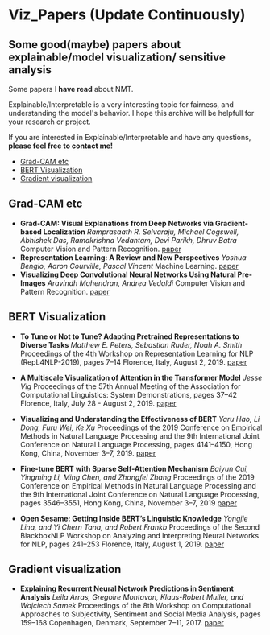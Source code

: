 # Viz_Papers (Update Continuously)

## Some good(maybe) papers about explainable/model visualization/ sensitive analysis

Some papers I **have read** about NMT.

Explainable/Interpretable is a very interesting topic for fairness, and understanding the model's behavior.
I hope this archive will be helpfull for your research or project.

If you are interested in Explainable/Interpretable and have any questions, **please feel free to contact me!**

* [Grad-CAM etc](#Grad-CAM)
* [BERT Visualization](#BERT-Viz)
* [Gradient visualization](#Grad-viz)


<h2 id="Grad-CAM">Grad-CAM etc</h2>

* **Grad-CAM: Visual Explanations from Deep Networks via Gradient-based Localization**
*Ramprasaath R. Selvaraju, Michael Cogswell, Abhishek Das, Ramakrishna Vedantam, Devi Parikh, Dhruv Batra*
Computer Vision and Pattern Recognition.
[paper](https://arxiv.org/abs/1610.02391)
* **Representation Learning: A Review and New Perspectives**
*Yoshua Bengio, Aaron Courville, Pascal Vincent*
Machine Learning.
[paper](https://arxiv.org/abs/1206.5538)
* **Visualizing Deep Convolutional Neural Networks Using Natural Pre-Images**
*Aravindh Mahendran, Andrea Vedaldi*
Computer Vision and Pattern Recognition.
[paper](https://arxiv.org/abs/1512.02017)

<h2 id="BERT-Viz">BERT Visualization</h2>

* **To Tune or Not to Tune? Adapting Pretrained Representations to Diverse Tasks**
*Matthew E. Peters, Sebastian Ruder, Noah A. Smith*
Proceedings of the 4th Workshop on Representation Learning for NLP (RepL4NLP-2019), pages 7–14 Florence, Italy, August 2, 2019.
[paper](https://www.aclweb.org/anthology/W19-4302.pdf)
* **A Multiscale Visualization of Attention in the Transformer Model**
*Jesse Vig*
Proceedings of the 57th Annual Meeting of the Association for Computational Linguistics: System Demonstrations, pages 37–42 Florence, Italy, July 28 - August 2, 2019.
[paper](https://www.aclweb.org/anthology/P19-3007.pdf)
* **Visualizing and Understanding the Effectiveness of BERT**
*Yaru Hao, Li Dong, Furu Wei, Ke Xu*
Proceedings of the 2019 Conference on Empirical Methods in Natural Language Processing and the 9th International Joint Conference on Natural Language Processing, pages 4141–4150, Hong Kong, China, November 3–7, 2019.
[paper](https://www.aclweb.org/anthology/D19-1424.pdf)
* **Fine-tune BERT with Sparse Self-Attention Mechanism**
*Baiyun Cui, Yingming Li, Ming Chen, and Zhongfei Zhang*
Proceedings of the 2019 Conference on Empirical Methods in Natural Language Processing
and the 9th International Joint Conference on Natural Language Processing, pages 3546–3551,
Hong Kong, China, November 3–7, 2019
[paper](https://www.aclweb.org/anthology/D19-1361.pdf)

* **Open Sesame: Getting Inside BERT’s Linguistic Knowledge**
*Yongjie Lina, and Yi Chern Tana, and Robert Frankb*
Proceedings of the Second BlackboxNLP Workshop on Analyzing and Interpreting Neural Networks for NLP, pages 241–253
Florence, Italy, August 1, 2019.
[paper](https://www.aclweb.org/anthology/W19-4825/)

<h2 id="Grad-viz">Gradient visualization</h2>

* **Explaining Recurrent Neural Network Predictions in Sentiment Analysis**
*Leila Arras, Gregoire Montavon, Klaus-Robert Muller, and Wojciech Samek*
Proceedings of the 8th Workshop on Computational Approaches to Subjectivity, Sentiment and Social Media Analysis, pages 159–168 Copenhagen, Denmark, September 7–11, 2017.
[paper](https://www.aclweb.org/anthology/W17-5221.pdf)
